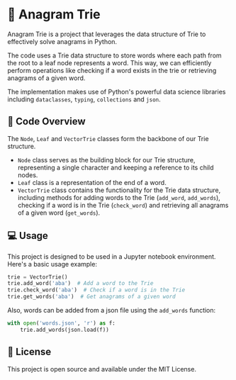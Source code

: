 # 🧩 Anagram Trie

Anagram Trie is a project that leverages the data structure of Trie to effectively solve anagrams in Python.

The code uses a Trie data structure to store words where each path from the root to a leaf node represents a word. This way, we can efficiently perform operations like checking if a word exists in the trie or retrieving anagrams of a given word.

The implementation makes use of Python's powerful data science libraries including `dataclasses`, `typing`, `collections` and `json`.

## 📝 Code Overview

The `Node`, `Leaf` and `VectorTrie` classes form the backbone of our Trie structure. 

- `Node` class serves as the building block for our Trie structure, representing a single character and keeping a reference to its child nodes.
- `Leaf` class is a representation of the end of a word.
- `VectorTrie` class contains the functionality for the Trie data structure, including methods for adding words to the Trie (`add_word`, `add_words`), checking if a word is in the Trie (`check_word`) and retrieving all anagrams of a given word (`get_words`).

## 💻 Usage

This project is designed to be used in a Jupyter notebook environment. Here's a basic usage example:

```python
trie = VectorTrie()
trie.add_word('aba')  # Add a word to the Trie
trie.check_word('aba')  # Check if a word is in the Trie
trie.get_words('aba')  # Get anagrams of a given word
```

Also, words can be added from a json file using the `add_words` function:

```python
with open('words.json', 'r') as f:
    trie.add_words(json.load(f))
```

## 📜 License

This project is open source and available under the MIT License.
